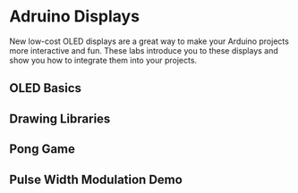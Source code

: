 # Adruino Displays
New low-cost OLED displays are a great way to make your Arduino projects more interactive and fun.
These labs introduce you to these displays and show you how to integrate them into your projects.

## OLED Basics

## Drawing Libraries

## Pong Game

## Pulse Width Modulation Demo